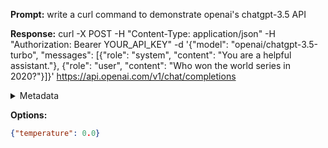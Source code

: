 **Prompt:**
write a curl command to demonstrate openai's chatgpt-3.5 API

**Response:**
curl -X POST -H "Content-Type: application/json" -H "Authorization: Bearer YOUR_API_KEY" -d '{"model": "openai/chatgpt-3.5-turbo", "messages": [{"role": "system", "content": "You are a helpful assistant."}, {"role": "user", "content": "Who won the world series in 2020?"}]}' https://api.openai.com/v1/chat/completions

<details><summary>Metadata</summary>

- Duration: 3648 ms
- Datetime: 2023-11-30T12:10:29.524107
- Model: gpt-3.5-turbo-0613

</details>

**Options:**
```json
{"temperature": 0.0}
```

